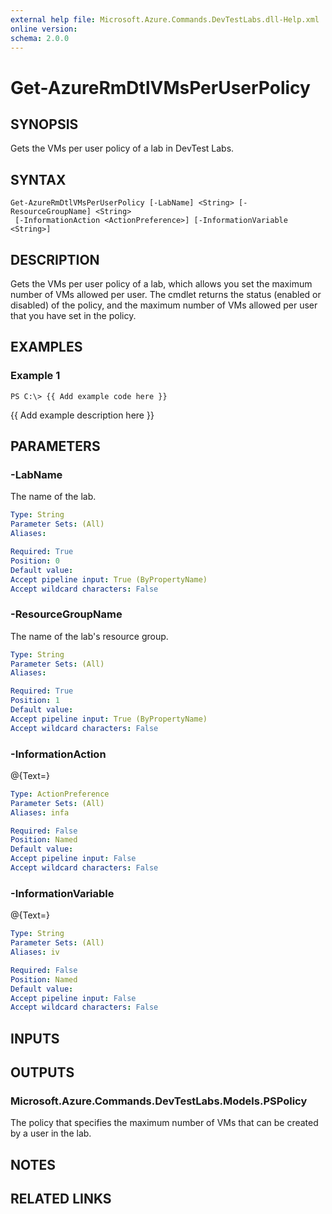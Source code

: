 ```yaml
---
external help file: Microsoft.Azure.Commands.DevTestLabs.dll-Help.xml
online version: 
schema: 2.0.0
---
```


# Get-AzureRmDtlVMsPerUserPolicy
## SYNOPSIS
Gets the VMs per user policy of a lab in DevTest Labs.

## SYNTAX

```
Get-AzureRmDtlVMsPerUserPolicy [-LabName] <String> [-ResourceGroupName] <String>
 [-InformationAction <ActionPreference>] [-InformationVariable <String>]
```

## DESCRIPTION
Gets the VMs per user policy of a lab, which allows you set the maximum number of VMs allowed per user.
The cmdlet returns the status (enabled or disabled) of the policy, and the maximum number of VMs allowed per user that you have set in the policy.

## EXAMPLES

### Example 1
```
PS C:\> {{ Add example code here }}
```

{{ Add example description here }}

## PARAMETERS

### -LabName
The name of the lab.

```yaml
Type: String
Parameter Sets: (All)
Aliases: 

Required: True
Position: 0
Default value: 
Accept pipeline input: True (ByPropertyName)
Accept wildcard characters: False
```

### -ResourceGroupName
The name of the lab's resource group.

```yaml
Type: String
Parameter Sets: (All)
Aliases: 

Required: True
Position: 1
Default value: 
Accept pipeline input: True (ByPropertyName)
Accept wildcard characters: False
```

### -InformationAction
@{Text=}

```yaml
Type: ActionPreference
Parameter Sets: (All)
Aliases: infa

Required: False
Position: Named
Default value: 
Accept pipeline input: False
Accept wildcard characters: False
```

### -InformationVariable
@{Text=}

```yaml
Type: String
Parameter Sets: (All)
Aliases: iv

Required: False
Position: Named
Default value: 
Accept pipeline input: False
Accept wildcard characters: False
```

## INPUTS

## OUTPUTS

### Microsoft.Azure.Commands.DevTestLabs.Models.PSPolicy
The policy that specifies the maximum number of VMs that can be created by a user in the lab.

## NOTES

## RELATED LINKS

